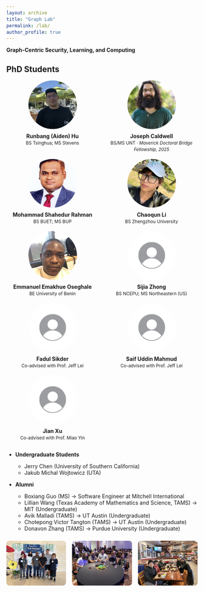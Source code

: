 ```yaml
---
layout: archive
title: "Graph Lab"
permalink: /lab/
author_profile: true
---
```


<strong>Graph-Centric Security, Learning, and Computing</strong>

## PhD Students

<!-- Put headshots in /images/students/ with the filenames below (or rename) -->
<div style="display:grid;grid-template-columns:repeat(auto-fill,minmax(160px,1fr));gap:18px;align-items:start;margin:12px 0 28px;">

  <div style="text-align:center;">
    <img src="../images/Runbang.jpeg" alt="Runbang (Aiden) Hu" style="width:128px;height:128px;object-fit:cover;border-radius:50%;display:block;margin:0 auto 10px;">
    <div><strong>Runbang (Aiden) Hu</strong><br/><small>BS Tsinghua; MS Stevens</small></div>
  </div>

  <div style="text-align:center;">
    <img src="../images/Joe.PNG" alt="Joseph Caldwell" style="width:128px;height:128px;object-fit:cover;border-radius:50%;display:block;margin:0 auto 10px;">
    <div><strong>Joseph Caldwell</strong><br/><small>BS/MS UNT · <em>Maverick Doctoral Bridge Fellowship, 2025</em></small></div>
  </div>

  <div style="text-align:center;">
    <img src="../images/Shahed.JPG" alt="Mohammad Shahedur Rahman" style="width:128px;height:128px;object-fit:cover;border-radius:50%;display:block;margin:0 auto 10px;">
    <div><strong>Mohammad Shahedur Rahman</strong><br/><small>BS BUET; MS BUP</small></div>
  </div>

  <div style="text-align:center;">
    <img src="../images/Chaoqun.jpeg" alt="Chaoqun Li" style="width:128px;height:128px;object-fit:cover;border-radius:50%;display:block;margin:0 auto 10px;">
    <div><strong>Chaoqun Li</strong><br/><small>BS Zhengzhou University</small></div>
  </div>

  <div style="text-align:center;">
    <img src="../images/Emmanuel.JPEG" alt="Emmanuel Emakhue Oseghale" style="width:128px;height:128px;object-fit:cover;border-radius:50%;display:block;margin:0 auto 10px;">
    <div><strong>Emmanuel Emakhue Oseghale</strong><br/><small>BE University of Benin</small></div>
  </div>

  <div style="text-align:center;">
    <img src="../images/placeholder.png" alt="Sijia Zhong" style="width:128px;height:128px;object-fit:cover;border-radius:50%;display:block;margin:0 auto 10px;">
    <div><strong>Sijia Zhong</strong><br/><small>BS NCEPU; MS Northeastern (US)</small></div>
  </div>

  <div style="text-align:center;">
    <img src="../images/placeholder.png" alt="Fadul Sikder" style="width:128px;height:128px;object-fit:cover;border-radius:50%;display:block;margin:0 auto 10px;">
    <div><strong>Fadul Sikder</strong><br/><small>Co-advised with Prof. Jeff Lei</small></div>
  </div>

  <div style="text-align:center;">
    <img src="../images/placeholder.png" alt="Saif Uddin Mahmud" style="width:128px;height:128px;object-fit:cover;border-radius:50%;display:block;margin:0 auto 10px;">
    <div><strong>Saif Uddin Mahmud</strong><br/><small>Co-advised with Prof. Jeff Lei</small></div>
  </div>

  <div style="text-align:center;">
    <img src="../images/placeholder.png" alt="Jian Xu" style="width:128px;height:128px;object-fit:cover;border-radius:50%;display:block;margin:0 auto 10px;">
    <div><strong>Jian Xu</strong><br/><small>Co-advised with Prof. Miao Yin</small></div>
  </div>

</div>

* **Undergraduate Students**
    * Jerry Chen (University of Southern California)
    * Jakub Michal Wojtowicz (UTA)

* **Alumni**
    * Boxiang Guo (MS) &rarr; Software Engineer at Mitchell International
    * Lillian Wang (Texas Academy of Mathematics and Science, TAMS) &rarr; MIT (Undergraduate)
    * Avik Malladi (TAMS) &rarr; UT Austin (Undergraduate)
    * Chotepong Victor Tangton (TAMS) &rarr; UT Austin (Undergraduate)
    * Donavon Zhang (TAMS) &rarr; Purdue University (Undergraduate)


<!-- Three images in one row -->
<div style="display:grid;grid-template-columns:repeat(3,minmax(0,1fr));gap:16px;align-items:center;margin-top:24px;">
  <img src="../images/IMG_6848.JPG"
       alt="Graph Lab group picture, June 21, 2023"
       loading="lazy"
       style="width:100%;height:auto;border-radius:8px;object-fit:cover;">
  <img src="../images/IMG_6851.JPG"
       alt="Graph Lab group picture 2"
       loading="lazy"
       style="width:100%;height:auto;border-radius:8px;object-fit:cover;">
  <img src="../images/IMG_2629.jpeg"
       alt="Graph Lab group picture 3"
       loading="lazy"
       style="width:100%;height:auto;border-radius:8px;object-fit:cover;">
</div>


